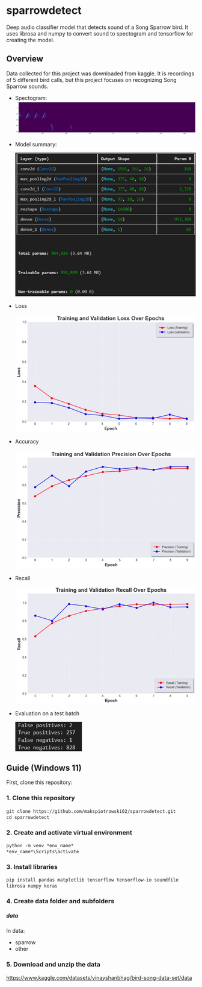 # sparrowdetect
Deep audio classifier model that detects sound of a Song Sparrow bird. It uses librosa and numpy to convert sound to spectogram and tensorflow for creating the model.


## Overview
Data collected for this project was downloaded from kaggle. It is recordings of 5 different bird calls, but this project focuses on recognizing Song Sparrow sounds.
- Spectogram:
    ![Spectogram](screenshots/spectogram.jpg)

- Model summary: 

    ![Model summary](screenshots/summary.jpg)
- Loss

    ![Loss graph](screenshots/loss.jpg)
- Accuracy
    
    ![Accuracy](screenshots/precision.jpg)
- Recall
    
    ![Recall](screenshots/recall.jpg)
- Evaluation on a test batch
    
    ![Evaluation](screenshots/evaluation.jpg)

## Guide (Windows 11)

First, clone this repository: 


### 1. Clone this repository
    git clone https://github.com/makspiotrowski02/sparrowdetect.git
    cd sparrowdetect

### 2. Create and activate virtual environment
    python -m venv *env_name*
    *env_name*\Scripts\activate 

### 3. Install libraries
    pip install pandas matplotlib tensorflow tensorflow-io soundfile librosa numpy keras

### 4. Create data folder and subfolders
##### data
In data:
- sparrow
- other

### 5. Download and unzip the data
https://www.kaggle.com/datasets/vinayshanbhag/bird-song-data-set/data

